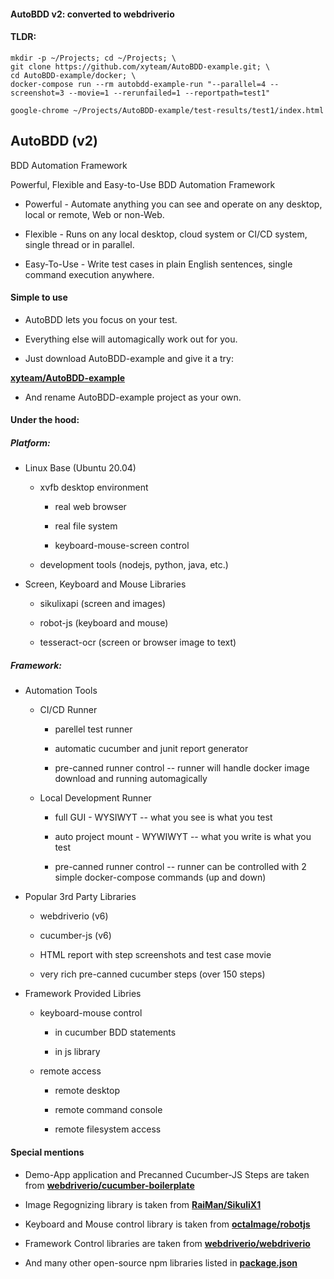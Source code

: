 #### AutoBDD v2: converted to webdriverio

#### TLDR:

```
mkdir -p ~/Projects; cd ~/Projects; \
git clone https://github.com/xyteam/AutoBDD-example.git; \
cd AutoBDD-example/docker; \
docker-compose run --rm autobdd-example-run "--parallel=4 --screenshot=3 --movie=1 --rerunfailed=1 --reportpath=test1"

google-chrome ~/Projects/AutoBDD-example/test-results/test1/index.html
```
## AutoBDD (v2)

  BDD Automation Framework

  Powerful, Flexible and Easy-to-Use BDD Automation Framework

  * Powerful - Automate anything you can see and operate on any desktop, local or remote, Web or non-Web.

  * Flexible - Runs on any local desktop, cloud system or CI/CD system, single thread or in parallel.

  * Easy-To-Use - Write test cases in plain English sentences, single command execution anywhere.

#### Simple to use

  * AutoBDD lets you focus on your test.
  
  * Everything else will automagically work out for you.

  * Just download AutoBDD-example and give it a try:

  **[xyteam/AutoBDD-example](https://github.com/xyteam/AutoBDD-example)**

  * And rename AutoBDD-example project as your own.

#### Under the hood:

##### Platform:

  * Linux Base (Ubuntu 20.04)
    
    * xvfb desktop environment
    
      *  real web browser
    
      *  real file system
    
      *  keyboard-mouse-screen control
    
    * development tools (nodejs, python, java, etc.)

  * Screen, Keyboard and Mouse Libraries
    
    * sikulixapi (screen and images)
    
    * robot-js (keyboard and mouse)
    
    * tesseract-ocr (screen or browser image to text)

##### Framework:

  * Automation Tools
    
    * CI/CD Runner
    
      * parellel test runner
    
      * automatic cucumber and junit report generator
    
      * pre-canned runner control -- runner will handle docker image download and running automagically
    
    * Local Development Runner
    
      * full GUI - WYSIWYT -- what you see is what you test
    
      * auto project mount - WYWIWYT -- what you write is what you test
    
      * pre-canned runner control -- runner can be controlled with 2 simple docker-compose commands (up and down)
  
  * Popular 3rd Party Libraries
  
    * webdriverio (v6)
  
    * cucumber-js (v6)
  
    * HTML report with step screenshots and test case movie
  
    * very rich pre-canned cucumber steps (over 150 steps)
  
  * Framework Provided Libries
  
    * keyboard-mouse control
  
      * in cucumber BDD statements
  
      * in js library
  
    * remote access
  
      * remote desktop
  
      * remote command console
  
      * remote filesystem access
    
#### Special mentions

  * Demo-App application and Precanned Cucumber-JS Steps are taken from **[webdriverio/cucumber-boilerplate](https://github.com/webdriverio/cucumber-boilerplate)**
  
  * Image Regognizing library is taken from **[RaiMan/SikuliX1](https://github.com/RaiMan/SikuliX1)**
  
  * Keyboard and Mouse control library is taken from **[octalmage/robotjs](https://github.com/octalmage/robotjs)**
  
  * Framework Control libraries are taken from **[webdriverio/webdriverio](https://github.com/webdriverio/webdriverio)** 
  
  * And many other open-source npm libraries listed in **[package.json](https://github.com/xyteam/AutoBDD/blob/master/package.json)**
